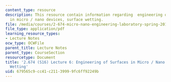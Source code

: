 ```yaml
---
content_type: resource
description: This resource contain information regarding  engineering of surfaces
  in micro / nano devices, surface wetting.
file: /media/courses/2-674-micro-nano-engineering-laboratory-spring-2016/679565c9cc41c21139999fc6ff92249b_MIT2_674S16_Lec6Surfaces.pdf
file_type: application/pdf
learning_resource_types:
- Lecture Notes
ocw_type: OCWFile
parent_title: Lecture Notes
parent_type: CourseSection
resourcetype: Document
title: '2.674 (S16) Lecture 6: Engineering of Surfaces in Micro / Nano Devices, Surface
  Wetting'
uid: 679565c9-cc41-c211-3999-9fc6ff92249b
---
```

